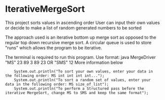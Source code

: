 # IterativeMergeSort
This project sorts values in ascending order
User can input their own values or decide to make a list of random generated numbers to be sorted

The approach used is an iterative bottom up merge sort as opposed to the regular top down recursive merge sort.
A circular queue is used to store "runs" which allows the program to be iterative.

The terminal is required to run this program. Use format: java MergeDriver "MS" 23 89 3 89 23 OR "SMS" 12 
More information below

        System.out.println("To sort your own values, enter your data in the following order: MS int int int int...");
        System.out.println("To sort a random set of values, enter your data in the following order: MS size_of_list");
        System.out.println("To perform a Structured pass before the iterative MergeSort, change MS to SMS and keep the same format");
        

